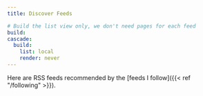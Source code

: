 ```yaml
---
title: Discover Feeds

# Build the list view only, we don't need pages for each feed
build:
cascade:
  build:
    list: local
    render: never
---
```

Here are RSS feeds recommended by the [feeds I follow]({{< ref "/following" >}}).
